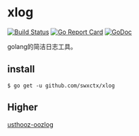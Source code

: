 # xlog
[![Build Status](https://travis-ci.org/swxctx/xlog.svg?branch=master)](https://travis-ci.org/swxctx/xlog)
[![Go Report Card](https://goreportcard.com/badge/github.com/swxctx/xlog)](https://goreportcard.com/report/github.com/swxctx/xlog)
[![GoDoc](http://godoc.org/github.com/swxctx/xlog?status.svg)](http://godoc.org/github.com/swxctx/xlog)

golang的简洁日志工具。

## install
```
$ go get -u github.com/swxctx/xlog
```

## Higher
[usthooz-oozlog](https://github.com/usthooz/oozlog/tree/master/go)
